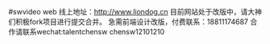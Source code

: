 #swvideo web
线上地址：http://www.liondog.cn
目前网站处于改版中，请大神们积极fork项目进行提交合并。
急需前端设计改版，付费联系：18811174687
合作请联系wechat:talentchensw
chensw12101210
